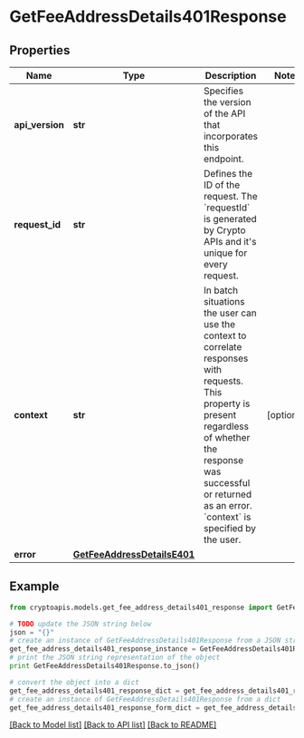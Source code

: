 # GetFeeAddressDetails401Response


## Properties
Name | Type | Description | Notes
------------ | ------------- | ------------- | -------------
**api_version** | **str** | Specifies the version of the API that incorporates this endpoint. | 
**request_id** | **str** | Defines the ID of the request. The &#x60;requestId&#x60; is generated by Crypto APIs and it&#39;s unique for every request. | 
**context** | **str** | In batch situations the user can use the context to correlate responses with requests. This property is present regardless of whether the response was successful or returned as an error. &#x60;context&#x60; is specified by the user. | [optional] 
**error** | [**GetFeeAddressDetailsE401**](GetFeeAddressDetailsE401.md) |  | 

## Example

```python
from cryptoapis.models.get_fee_address_details401_response import GetFeeAddressDetails401Response

# TODO update the JSON string below
json = "{}"
# create an instance of GetFeeAddressDetails401Response from a JSON string
get_fee_address_details401_response_instance = GetFeeAddressDetails401Response.from_json(json)
# print the JSON string representation of the object
print GetFeeAddressDetails401Response.to_json()

# convert the object into a dict
get_fee_address_details401_response_dict = get_fee_address_details401_response_instance.to_dict()
# create an instance of GetFeeAddressDetails401Response from a dict
get_fee_address_details401_response_form_dict = get_fee_address_details401_response.from_dict(get_fee_address_details401_response_dict)
```
[[Back to Model list]](../README.md#documentation-for-models) [[Back to API list]](../README.md#documentation-for-api-endpoints) [[Back to README]](../README.md)


